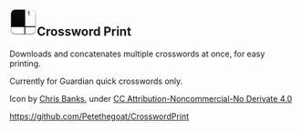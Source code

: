 ## ![Crossword Print](https://raw.githubusercontent.com/Petethegoat/CrosswordPrint/master/crossword-icon.png)Crossword Print
Downloads and concatenates multiple crosswords at once, for easy printing.

Currently for Guardian quick crosswords only.

Icon by [Chris Banks](http://chrisbanks2.deviantart.com/), under [CC Attribution-Noncommercial-No Derivate 4.0](http://creativecommons.org/licenses/by-nc-nd/4.0/)

https://github.com/Petethegoat/CrosswordPrint